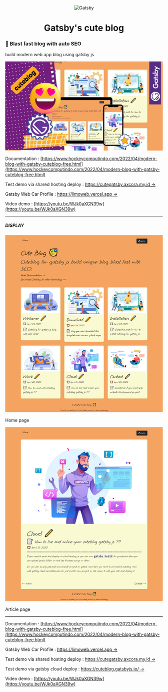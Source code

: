 <p align="center">
    <img alt="Gatsby" src="https://www.gatsbyjs.com/Gatsby-Monogram.svg" width="60" />
</p>
<h1 align="center">
  Gatsby's cute blog
</h1>

### 🚀 Blast fast blog with auto SEO

build modern web app blog using gatsby js

![cuteblog for Gatsby js](1.jpg)

Documentation : [https://www.hockeycomputindo.com/2022/04/modern-blog-with-gatsby-cuteblog-free.html](https://www.hockeycomputindo.com/2022/04/modern-blog-with-gatsby-cuteblog-free.html)

Test demo via shared hosting deploy : [https://cutegatsby.axcora.my.id →](https://cutegatsby.axcora.my.id/)

Gatsby Web Car Profile : [https://limoweb.vercel.app →](https://limoweb.vercel.app/)

Video demo : [https://youtu.be/WJk0aXGN39w](https://youtu.be/WJk0aXGN39w)


------------------------

##### DISPLAY

![cuteblog for Gatsby js](2.png)

Home page

![cuteblog for Gatsby js](3.png)

Article page

-------------------------


Documentation : [https://www.hockeycomputindo.com/2022/04/modern-blog-with-gatsby-cuteblog-free.html](https://www.hockeycomputindo.com/2022/04/modern-blog-with-gatsby-cuteblog-free.html)

Gatsby Web Car Profile : [https://limoweb.vercel.app →](https://limoweb.vercel.app/)

Test demo via shared hosting deploy : [https://cutegatsby.axcora.my.id →](https://cutegatsby.axcora.my.id/)

Test demo via gatsby cloud deploy : [https://cuteblog.gatsbyjs.io/ →](https://cuteblog.gatsbyjs.io)

Video demo : [https://youtu.be/WJk0aXGN39w](https://youtu.be/WJk0aXGN39w)
